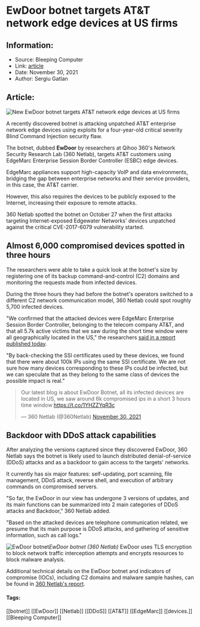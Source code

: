 # EwDoor botnet targets AT&T network edge devices at US firms
### 

## Information:
+ Source: Bleeping Computer
+ Link: [article](https://www.bleepingcomputer.com/news/security/ewdoor-botnet-targets-atandt-network-edge-devices-at-us-firms/)
+ Date: November 30, 2021
+ Author: Sergiu Gatlan


## Article:
![New EwDoor botnet targets AT&T network edge devices at US firms](https://www.bleepstatic.com/content/hl-images/2021/11/30/ATT_botnet.jpg)


A recently discovered botnet is attacking unpatched AT&T enterprise network edge devices using exploits for a four-year-old critical severity Blind Command Injection security flaw.


The botnet, dubbed **EwDoor** by researchers at Qihoo 360's Network Security Research Lab (360 Netlab), targets AT&T customers using EdgeMarc Enterprise Session Border Controller (ESBC) edge devices.


EdgeMarc appliances support high-capacity VoIP and data environments, bridging the gap between enterprise networks and their service providers, in this case, the AT&T carrier.


However, this also requires the devices to be publicly exposed to the Internet, increasing their exposure to remote attacks.


360 Netlab spotted the botnet on October 27 when the first attacks targeting Internet-exposed Edgewater Networks' devices unpatched against the critical CVE-2017-6079 vulnerability started.


Almost 6,000 compromised devices spotted in three hours
-------------------------------------------------------


The researchers were able to take a quick look at the botnet's size by registering one of its backup command-and-control (C2) domains and monitoring the requests made from infected devices.


During the three hours they had before the botnet's operators switched to a different C2 network communication model, 360 Netlab could spot roughly 5,700 infected devices.


"We confirmed that the attacked devices were EdgeMarc Enterprise Session Border Controller, belonging to the telecom company AT&T, and that all 5.7k active victims that we saw during the short time window were all geographically located in the US," the researchers [said in a report published today](https://blog.netlab.360.com/warning-ewdoor-botnet-is-attacking-att-customers/).


"By back-checking the SSl certificates used by these devices, we found that there were about 100k IPs using the same SSl certificate. We are not sure how many devices corresponding to these IPs could be infected, but we can speculate that as they belong to the same class of devices the possible impact is real."




> 
> Our latest blog is about EwDoor Botnet, all its infected devices are located in US, we saw around 6k compromised ips in a short 3 hours time window <https://t.co/1YHZZYqR3c>
> 
> 
> — 360 Netlab (@360Netlab) [November 30, 2021](https://twitter.com/360Netlab/status/1465682853820350464?ref_src=twsrc%5Etfw)


Backdoor with DDoS attack capabilities
--------------------------------------


After analyzing the versions captured since they discovered EwDoor, 360 Netlab says the botnet is likely used to launch distributed denial-of-service (DDoS) attacks and as a backdoor to gain access to the targets' networks.


It currently has six major features: self-updating, port scanning, file management, DDoS attack, reverse shell, and execution of arbitrary commands on compromised servers.


"So far, the EwDoor in our view has undergone 3 versions of updates, and its main functions can be summarized into 2 main categories of DDoS attacks and Backdoor," 360 Netlab added.


"Based on the attacked devices are telephone communication related, we presume that its main purpose is DDoS attacks, and gathering of sensitive information, such as call logs."



![EwDoor botnet](https://www.bleepstatic.com/images/news/u/1109292/2021/EwDoor_botnet.png)*EwDoor botnet (360 Netlab)*
EwDoor uses TLS encryption to block network traffic interception attempts and encrypts resources to block malware analysis.


Additional technical details on the EwDoor botnet and indicators of compromise (IOCs), including C2 domains and malware sample hashes, can be found in [360 Netlab's report](https://blog.netlab.360.com/warning-ewdoor-botnet-is-attacking-att-customers/).




#### Tags:
[[botnet]] [[EwDoor]] [[Netlab]] [[DDoS]] [[AT&T]] [[EdgeMarc]] [[devices.]] [[Bleeping Computer]]
